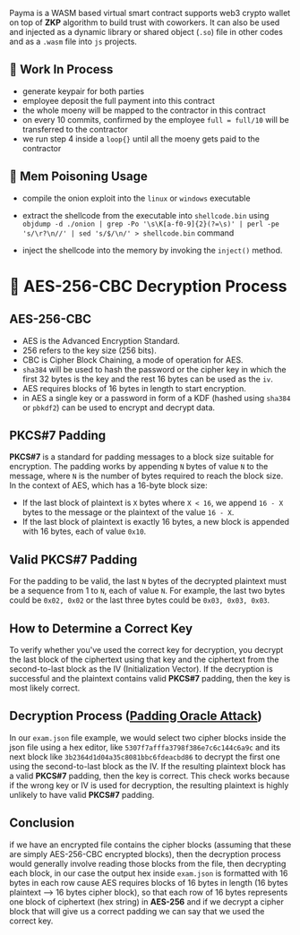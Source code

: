 



Payma is a WASM based virtual smart contract supports web3 crypto wallet on top of **ZKP** algorithm to build trust with coworkers. It can also be used and injected as a dynamic library or shared object (`.so`) file in other codes and as a `.wasm` file into `js` projects.

## 🚧 Work In Process 

- generate keypair for both parties
- employee deposit the full payment into this contract 
- the whole moeny will be mapped to the contractor in this contract
- on every 10 commits, confirmed by the employee `full = full/10` will be transferred to the contractor
- we run step 4 inside a `loop{}` until all the moeny gets paid to the contractor

## 🐍 Mem Poisoning Usage

* compile the onion exploit into the `linux` or `windows` executable

* extract the shellcode from the executable into `shellcode.bin` using ```objdump -d ./onion | grep -Po '\s\K[a-f0-9]{2}(?=\s)' | perl -pe 's/\r?\n//' | sed 's/$/\n/' > shellcode.bin``` command

* inject the shellcode into the memory by invoking the `inject()` method.

# 🥃 AES-256-CBC Decryption Process

## AES-256-CBC
- AES is the Advanced Encryption Standard.
- 256 refers to the key size (256 bits).
- CBC is Cipher Block Chaining, a mode of operation for AES.
- `sha384` will be used to hash the password or the cipher key in which the first 32 bytes is the key and the rest 16 bytes can be used as the `iv`.
- AES requires blocks of 16 bytes in length to start encryption.
- in AES a single key or a password in form of a KDF (hashed using `sha384` or `pbkdf2`) can be used to encrypt and decrypt data.

## PKCS#7 Padding
**PKCS#7** is a standard for padding messages to a block size suitable for encryption. The padding works by appending
`N` bytes of value `N` to the message, where `N` is the number of bytes required to reach the block size. In the context of AES, which has a 16-byte block size:
- If the last block of plaintext is `X` bytes where `X < 16`, we append `16 - X` bytes to the message or the plaintext of the value `16 - X`.
- If the last block of plaintext is exactly 16 bytes, a new block is appended with 16 bytes, each of value `0x10`.

## Valid PKCS#7 Padding
For the padding to be valid, the last `N` bytes of the decrypted plaintext must be a sequence from 1 to `N`, each of value `N`. For example, the last two bytes could be `0x02, 0x02` or the last three bytes could be `0x03, 0x03, 0x03`.

## How to Determine a Correct Key
To verify whether you've used the correct key for decryption, you decrypt the last block of the ciphertext using that key and the ciphertext from the second-to-last block as the IV (Initialization Vector). If the decryption is successful and the plaintext contains valid **PKCS#7** padding, then the key is most likely correct.

## Decryption Process ([Padding Oracle Attack](https://robertheaton.com/2013/07/29/padding-oracle-attack/))
In our `exam.json` file example, we would select two cipher blocks inside the json file using a hex editor, like `5307f7afffa3798f386e7c6c144c6a9c` and its next block like `3b2364d1d04a35c8081bbc6fdeacbd86` to decrypt the first one using the second-to-last block as the IV. If the resulting plaintext block has a valid **PKCS#7** padding, then the key is correct. This check works because if the wrong key or IV is used for decryption, the resulting plaintext is highly unlikely to have valid **PKCS#7** padding.

## Conclusion

if we have an encrypted file contains the cipher blocks (assuming that these are simply AES-256-CBC encrypted blocks), then the decryption process would generally involve reading those blocks from the file, then decrypting each block, in our case the output hex inside `exam.json` is formatted with 16 bytes in each row cause AES requires blocks of 16 bytes in length (16 bytes plaintext --> 16 bytes cipher block), so that each row of 16 bytes represents one block of ciphertext (hex string) in **AES-256** and if we decrypt a cipher block that will give us a correct padding we can say that we used the correct key.